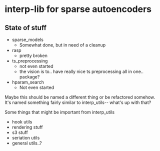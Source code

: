 # interp-lib for sparse autoencoders

## State of stuff
- sparse_models
    + Somewhat done, but in need of a cleanup
- rasp
    + pretty broken
- ts_preprocessing
    + not even started
    + the vision is to.. have really nice ts preprocessing all in one.. package?
- hparam_search
    + Not even started


Maybe this should be named a different thing or be refactored somehow. It's named something fairly similar to interp_utils-- what's up with that?

Some things that might be important from interp_utils
- hook utils
- rendering stuff
- s3 stuff
- seriation utils
- general utils..?
